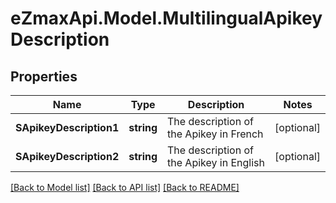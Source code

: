 
# eZmaxApi.Model.MultilingualApikeyDescription

## Properties

Name | Type | Description | Notes
------------ | ------------- | ------------- | -------------
**SApikeyDescription1** | **string** | The description of the Apikey in French | [optional] 
**SApikeyDescription2** | **string** | The description of the Apikey in English | [optional] 

[[Back to Model list]](../README.md#documentation-for-models)
[[Back to API list]](../README.md#documentation-for-api-endpoints)
[[Back to README]](../README.md)

